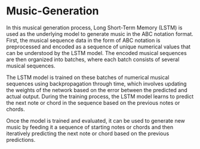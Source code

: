 # Music-Generation

In this musical generation process, Long Short-Term Memory (LSTM) is used as the underlying model to generate music in the ABC notation format. First, the musical sequence data in the form of ABC notation is preprocessed and encoded as a sequence of unique numerical values that can be understood by the LSTM model. The encoded musical sequences are then organized into batches, where each batch consists of several musical sequences.

The LSTM model is trained on these batches of numerical musical sequences using backpropagation through time, which involves updating the weights of the network based on the error between the predicted and actual output. During the training process, the LSTM model learns to predict the next note or chord in the sequence based on the previous notes or chords.

Once the model is trained and evaluated, it can be used to generate new music by feeding it a sequence of starting notes or chords and then iteratively predicting the next note or chord based on the previous predictions. 
